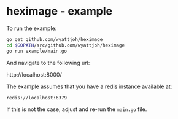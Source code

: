 # heximage - example

To run the example:

```bash
go get github.com/wyattjoh/heximage
cd $GOPATH/src/github.com/wyattjoh/heximage
go run example/main.go
```

And navigate to the following url:

http://localhost:8000/

The example assumes that you have a redis instance available at:

```
redis://localhost:6379
```

If this is not the case, adjust and re-run the `main.go` file.
